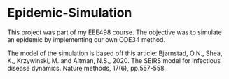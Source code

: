 # Epidemic-Simulation
This project was part of my EEE498 course. The objective was to simulate an epidemic by implementing our own ODE34 method. 

The model of the simulation is based off this article: Bjørnstad, O.N., Shea, K., Krzywinski, M. and Altman, N.S., 2020. The SEIRS model for infectious disease dynamics. Nature methods, 17(6), pp.557-558.
